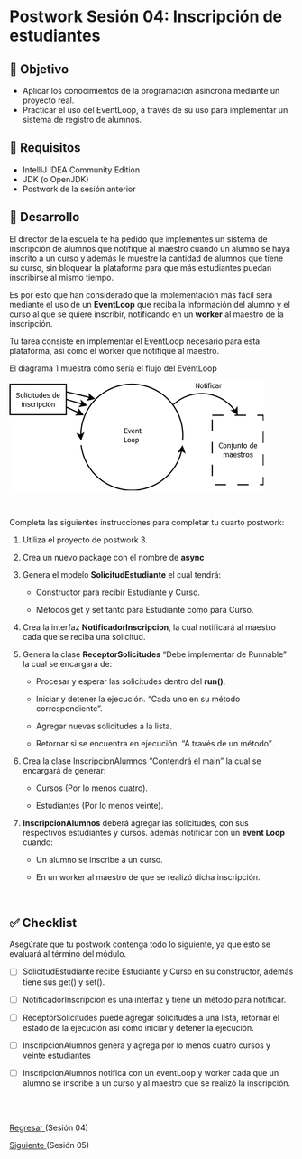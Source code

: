# Postwork Sesión 04: Inscripción de estudiantes

## 🎩 Objetivo 

- Aplicar los conocimientos de la programación asíncrona mediante un proyecto real.
- Practicar el uso del EventLoop, a través de su uso para implementar un sistema de registro de alumnos.

## 🎯 Requisitos 

- IntelliJ IDEA Community Edition
- JDK (o OpenJDK)
- Postwork de la sesión anterior

## 🚀 Desarrollo

El director de la escuela te ha pedido que implementes un sistema de inscripción de alumnos que notifique al maestro cuando un alumno se haya inscrito a un curso y además le muestre la cantidad de alumnos que tiene su curso, sin bloquear la plataforma para que más estudiantes puedan inscribirse al mismo tiempo.

Es por esto que han considerado que la implementación más fácil será mediante el uso de un **EventLoop** que reciba la información del alumno y el curso al que se quiere inscribir, notificando en un **worker** al maestro de la inscripción.

Tu tarea consiste en implementar el EventLoop necesario para esta plataforma, así como el worker que notifique al maestro.

El diagrama 1 muestra cómo sería el flujo del EventLoop

![diagrama1](img/diagrama1.png)

<br/>

Completa las siguientes instrucciones para completar tu cuarto postwork:

1. Utiliza el proyecto de postwork 3.

2. Crea un nuevo package con el nombre de **async** 

3. Genera el modelo **SolicitudEstudiante** el cual tendrá:

    - Constructor para recibir Estudiante y Curso.

    - Métodos get y set tanto para Estudiante como para Curso.

4. Crea la interfaz **NotificadorInscripcion**, la cual notificará al maestro cada que se reciba una solicitud.

5. Genera la clase **ReceptorSolicitudes** “Debe implementar de Runnable” la cual se encargará de:

    - Procesar y esperar las solicitudes dentro del **run()**.

    - Iniciar y detener la ejecución. “Cada uno en su método correspondiente”.

    - Agregar nuevas solicitudes a la lista.

    - Retornar si se encuentra en ejecución. “A través de un método”.

6. Crea la clase InscripcionAlumnos “Contendrá el main” la cual se encargará de generar:

    - Cursos (Por lo menos cuatro).

    - Estudiantes (Por lo menos veinte).

7. **InscripcionAlumnos** deberá agregar las solicitudes, con sus respectivos estudiantes y cursos. además notificar con un **event Loop** cuando:

    - Un alumno se inscribe a un curso.

    - En un worker al maestro de que se realizó dicha inscripción.

<br/>

## ✅ Checklist 

Asegúrate que tu postwork contenga todo lo siguiente, ya que esto se evaluará al término del módulo.

- [ ] SolicitudEstudiante recibe Estudiante y Curso en su constructor, además tiene sus get() y set().

- [ ] NotificadorInscripcion es una interfaz y tiene un método para notificar.

- [ ] ReceptorSolicitudes puede agregar solicitudes a una lista, retornar el estado de la ejecución así como iniciar y detener la ejecución.

- [ ] InscripcionAlumnos genera y agrega por lo menos cuatro cursos y veinte estudiantes

- [ ] InscripcionAlumnos notifica con un eventLoop y worker cada que un alumno se inscribe a un curso y al maestro que se realizó la inscripción.

<br/>
<br/>

[Regresar ](../Readme.md)(Sesión 04)

[Siguiente ](../../Sesion-05/Readme.md)(Sesión 05)